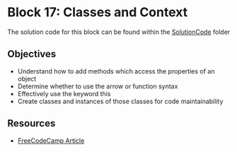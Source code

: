 # Block 17: Classes and Context

The solution code for this block can be found within the [SolutionCode](../../SolutionCode/17-Classes_Context/README.md) folder

## Objectives
* Understand how to add methods which access the properties of an object
* Determine whether to use the arrow or function syntax
* Effectively use the keyword this
* Create classes and instances of those classes for code maintainability

## Resources
* [FreeCodeCamp Article](https://www.freecodecamp.org/news/javascript-classes-how-they-work-with-use-case/)
